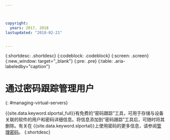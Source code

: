 ```yaml
---



copyright:
  years: 2017, 2018
lastupdated: "2018-02-21"


---
```


{:shortdesc: .shortdesc}
{:codeblock: .codeblock}
{:screen: .screen}
{:new_window: target="_blank"}
{:pre: .pre}
{:table: .aria-labeledby="caption"}


# 通过密码跟踪管理用户
{: #managing-virtual-servers}

{{site.data.keyword.slportal_full}}有免费的“密码跟踪”工具，可用于存储与设备关联的软件的用户和密码详细信息。将信息添加到“密码跟踪”工具后，可随时将其删除。有关在 {{site.data.keyword.slportal}}上使用密码的更多信息，请参阅[管理密码](/docs/customer-portal/cpmanacctmanpw.html)。
{:shortdesc}
